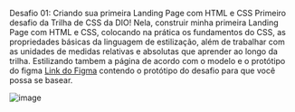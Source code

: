 Desafio 01: Criando sua primeira Landing Page com HTML e CSS
Primeiro desafio da Trilha de CSS da DIO! Nela, construir minha primeira Landing Page com HTML e CSS, colocando na prática os fundamentos do CSS,  as propriedades básicas da linguagem de estilização, além de trabalhar com as unidades de medidas relativas e absolutas que aprender ao longo da trilha. Estilizando tambem a página de acordo com o modelo e o protótipo do figma 
[Link do Figma](https://www.figma.com/file/3PiokoJj9IhGDnNiWAJbz7/DIO---Desafio-01?node-id=2%3A6) contendo o protótipo do desafio para
que você possa se basear.

![image](https://user-images.githubusercontent.com/55519539/183538055-6cce606c-7d1d-4d15-a4be-ffeb5b37c956.png)